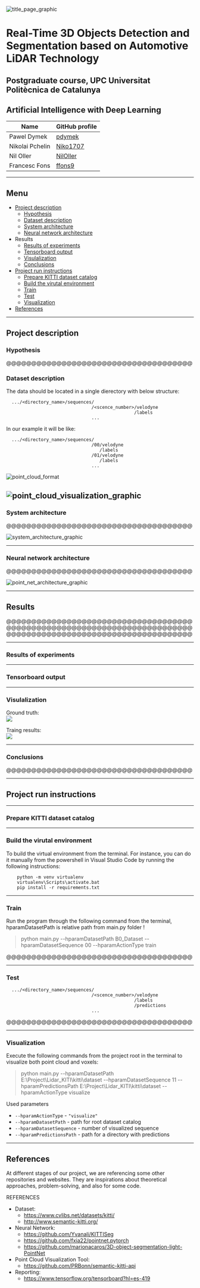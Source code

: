 


<!-- <img src="/F1_Documentation/docs/imgs/title_page.JPG" title="asfsf"/> -->


![title_page_graphic](/F1_Documentation/docs/imgs/title_page.JPG)

# Real-Time 3D Objects Detection and Segmentation based on Automotive LiDAR Technology

## Postgraduate course, UPC Universitat Politècnica de Catalunya

## Artificial Intelligence with Deep Learning



| Name          | GitHub profile |
| ---           | --- |
|Pawel Dymek    | [pdymek](https://github.com/pdymek)|
|Nikolai Pchelin| [Niko1707](https://github.com/Niko1707) |
|Nil Oller      | [NilOller](https://github.com/NilOller)|
|Francesc Fons  | [ffons9](https://github.com/ffons9)|


---
## Menu

- [Project description](#project-description)
   - [Hypothesis](#hypothesis)
   - [Dataset description](#dataset-description)
   - [System architecture](#system-architecture)
   - [Neural network architecture](#neural-network-architecture)
- Results
   - [Results of experiments](#results-of-experiments)
   - [Tensorboard output](#tensorboard-output)
   - [Visulalization](#visualization)
   - [Conclusions](#conclusions)
- [Project run instructions](#project-run-instructions)
	- [Prepare KITTI dataset catalog](#prepare-kitti-dataset-catalog)
	- [Build the virutal environment](#build-the-virutal-environment)
	- [Train](#train)
	- [Test](#test)
	- [Visualization](#visualization)
- [References](#references)

---










## Project description


### Hypothesis

@@@@@@@@@@@@@@@@@@@@@@@@@@@@@@@@@@@@@
### Dataset description

The data should be located in a single dierectory with below structure:
```
  .../<directory_name>/sequences/
                                /<scence_number>/velodyne
                                                /labels
                                ...
```

In our example it will be like:
```
  .../<directory_name>/sequences/
                                /00/velodyne
                                   /labels
                                /01/velodyne
                                   /labels
                                ...
```

![point_cloud_format](/F1_Documentation/docs/imgs/point_cloud_format.jpg)


![point_cloud_visualization_graphic](/F1_Documentation/docs/imgs/visualization.JPG)
---
### System architecture

@@@@@@@@@@@@@@@@@@@@@@@@@@@@@@@@@@@@@

![system_architecture_graphic](/F1_Documentation/docs/imgs/system_architecture.JPG)

---

### Neural network architecture

@@@@@@@@@@@@@@@@@@@@@@@@@@@@@@@@@@@@@

![point_net_architecture_graphic](/F1_Documentation/docs/imgs/point_net_architecture.JPG)

--- 
## Results
@@@@@@@@@@@@@@@@@@@@@@@@@@@@@@@@@@@@@
@@@@@@@@@@@@@@@@@@@@@@@@@@@@@@@@@@@@@
@@@@@@@@@@@@@@@@@@@@@@@@@@@@@@@@@@@@@

--- 

### Results of experiments

--- 

### Tensorboard output

--- 

### Visulalization

Ground truth:  
![](/F1_Documentation/docs/gifs/Ground%20truth.gif)

Traing results:  
![](/F1_Documentation/docs/gifs/Training%20result.gif)

--- 

### Conclusions

@@@@@@@@@@@@@@@@@@@@@@@@@@@@@@@@@@@@@

--- 




## Project run instructions

---
### Prepare KITTI dataset catalog

---

### Build the virutal environment

To build the virtual environment from the terminal. For instance, you can do it manually from the powershell in Visual Studio Code by running the following instructions:

```
    python -m venv virtualenv
    virtualenv\Scripts\activate.bat
    pip install -r requirements.txt
```

---  

### Train
Run the program through the following command from the terminal, hparamDatasetPath is relative path from main.py folder !

> python main.py --hparamDatasetPath B0_Dataset --hparamDatasetSequence 00 --hparamActionType train

@@@@@@@@@@@@@@@@@@@@@@@@@@@@@@@@@@@@@

---
### Test

```
  .../<directory_name>/sequences/
                                /<scence_number>/velodyne
                                                /labels
                                                /predictions
                                ...
```

@@@@@@@@@@@@@@@@@@@@@@@@@@@@@@@@@@@@@

---

### Visualization

Execute the following commands from the project root in the terminal to visualize both point cloud and voxels:

> python main.py --hparamDatasetPath E:\Project\Lidar_KITI\kitti\dataset --hparamDatasetSequence 11 --hparamPredictionsPath E:\Project\Lidar_KITI\kitti\dataset --hparamActionType visualize


Used parameters
- `--hparamActionType` - `"visualize"`
- `--hparamDatasetPath` - path for root dataset catalog
- `--hparamDatasetSequence` - number of visualized sequence 
- `--hparamPredictionsPath` - path for a directory with predictions

---
## References

At different stages of our project, we are referencing some other repositories and websites. They are inspirations about theoretical approaches, problem-solving, and also for some code.

REFERENCES
- Dataset:
   - https://www.cvlibs.net/datasets/kitti/
   - http://www.semantic-kitti.org/
- Neural Network:
   - https://github.com/Yvanali/KITTISeg
   - https://github.com/fxia22/pointnet.pytorch
   - https://github.com/marionacaros/3D-object-segmentation-light-PointNet
- Point Cloud Visualization Tool:
   - https://github.com/PRBonn/semantic-kitti-api
- Reporting:
   - https://www.tensorflow.org/tensorboard?hl=es-419




